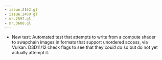 ```yaml
---
- issue.2162.gl
- issue.2400.gl
- mr.2597.gl
- mr.3600.gl
---
```

- New test: Automated test that attempts to write from a compute shader to swapchain images in formats that support unordered access, via Vulkan. D3D11/12 check flags to see that they *could* do so but do not yet actually attempt it.
